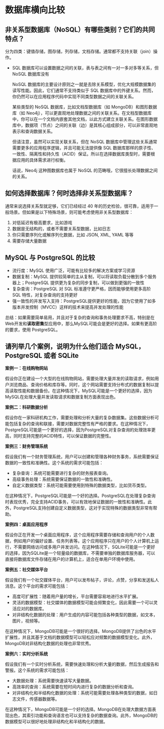 # 数据库横向比较

## 非关系型数据库（NoSQL）有哪些类别？它们的共同特点？

分为四类：键值存储，图存储，列存储，文档存储。通常都不支持关联（join）操作。

- SQL 数据库可以设置数据之间的关联，表与表之间有一对一多对多等关系，但 NoSQL 数据库没有
    
    NoSQL 数据库的主要设计原则之一就是去除关系模型，优化大规模数据集的读写性能。因此，它们通常不支持类似于 SQL 数据库中的外键关系。然而，你仍然可以在应用程序代码中实现不同类型数据之间的关联关系。
    
    某些类型的 NoSQL 数据库，比如文档型数据库（如 MongoDB）和图形数据库（如 Neo4j），可以更直观地处理数据之间的关联关系。在文档型数据库中，你可以在一个文档内嵌套其他文档，以此方式建立关联关系。在图形数据库中，数据项（节点）之间的关联（边）是其核心组成部分，可以非常直观地表示和查询数据关系。
    
    但请注意，虽然可以实现关联关系，但在 NoSQL 数据库中管理这些关系通常需要更多的应用程序逻辑，并且可能无法提供像 SQL 数据库那样的原子性、一致性、隔离性和持久性（ACID）保证。所以在选择数据库类型时，需要根据应用的具体需求进行权衡。
    
    话说，Neo4j 这种图数据库也属于 NoSQL 的范畴哦，它很擅长处理数据之间的关系。
    

## 如何选择数据库？何时选择非关系型数据库？

通常来说选择关系型就足够，它们已经经过 40 年的历史检验，很可靠，适用于一般场景。但如果是以下特殊场景，则可能考虑使用非关系型数据库：

1. 对低延迟有极高要求，比如游戏
2. 数据是无结构的，或者不需要关系型数据，比如日志
3. 你只需要序列化或解序列化数据，比如 JSON, XML, YAML 等等
4. 需要存储大量数据

## MySQL 与 PostgreSQL 的比较
- 流行度：MySQL 使用广泛，可能有比较多的解决方案或学习资源
- 数据复制：MySQL 提供较简单的主从复制，可以将读取负载分散到多个服务器上；PostgreSQL 提供更为复杂的同步复制，可以做到更强的一致性
- 复杂查询：PostgreSQL 对 SQL 标准遵守更严格，因而能够使用更多高阶 SQL 特性，对复杂查询的支持更好
- 强一致性的并发写入支持：PostgreSQL提供更好的性能，因为它使用了如多版本并发控制（MVCC）这样的技术来提高并发处理的性能

总结：如果需要简单易用，并且对于复杂的查询和事务处理要求不高，特别是在Web开发和**读取密集**型应用中，那么MySQL可能会是更好的选择。如果有更高阶的要求，使用 PostgreSQL。

## 请列举几个案例，说明为什么他们适合 MySQL，PostgreSQL 或者 SQLite
**案例一：在线购物网站**

假设你正在建设一个大型的在线购物网站，需要处理大量并发的读取请求，例如用户浏览商品、查询价格和库存等。同时，这个网站需要支持分布式的数据复制以提高读取性能和数据备份。在这种情况下，MySQL可能是一个更好的选择，因为MySQL在处理大量并发读取请求和数据复制方面表现出色。

**案例二：科研数据分析**

假设你在一家科研机构工作，需要处理和分析大量的复杂数据集。这些数据分析可能包括复杂的查询和联接，需要对数据完整性有严格的要求。在这种情况下，PostgreSQL可能是一个更好的选择，因为PostgreSQL对复杂查询的处理效率更高，同时支持完整的ACID特性，可以保证数据的完整性。

**案例三：财务管理系统**

假设我们有一个财务管理系统，用户可以创建和管理各种财务事务，系统需要保证数据的一致性和准确性。这个系统的需求可能包括：

- 复杂查询：系统可能需要进行复杂的财务报表查询。
- 高级事务处理：系统需要保证数据的一致性和准确性。
- 自定义数据类型：系统可能需要使用到特殊的数据类型，比如货币类型。

在这种情况下，PostgreSQL可能是一个好的选择。PostgreSQL在处理复杂查询时表现优秀，完全支持ACID事务，可以有效地保证数据的一致性和准确性。此外，PostgreSQL支持创建自定义数据类型，这对于实现特殊的数据类型非常有帮助。

**案例四：桌面应用程序**

假设你正在开发一个桌面应用程序，这个应用程序需要存储和查询用户的个人数据，例如用户的偏好设置、任务列表等。这个应用程序只在用户的个人计算机上运行，不需要网络访问或多用户并发访问。在这种情况下，SQLite可能是一个更好的选择，因为SQLite是一个轻量级的数据库，不需要单独的数据库服务器，可以直接将数据库文件存储在用户的计算机上，适合在单用户环境中使用。

**案例五：社交媒体平台**

假设我们有一个社交媒体平台，用户可以发布帖子，评论，点赞，分享和发送私人消息。这个平台的需求可能包括：

- 高度可扩展性：随着用户量的增长，平台需要容易地进行水平扩展。
- 灵活的数据模型：社交媒体的数据模型可能会频繁变化，因此需要一个可以灵活应对的数据库。
- 对非结构化数据的处理：用户生成的内容可能包括各种类型的数据，如文本，图片，视频等。

在这种情况下，MongoDB可能是一个很好的选择。MongoDB提供了出色的水平扩展性，并且其基于文档的数据模型可以轻松应对频繁的数据模型变化。此外，MongoDB对非结构化数据的处理也非常优秀。

**案例六：实时分析系统**

假设我们有一个实时分析系统，需要快速处理和分析大量的数据，然后生成报告和警报。这个系统的需求可能包括：

- 大数据处理：系统需要快速读写大量数据。
- 高效率的查询：系统需要在短时间内进行复杂的数据分析和查询。
- 对非结构化和半结构化数据的处理：系统可能需要处理各种类型的数据，如日志文件，传感器数据等。

在这种情况下，MongoDB可能是一个好的选择。MongoDB在处理大数据方面表现出色，其索引功能和查询语言也可以支持复杂的数据查询。此外，MongoDB的数据模型可以很好地处理非结构化和半结构化的数据。